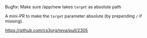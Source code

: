 Bugfix: Make sure /app/new takes `target` as absolute path

A mini-PR to make the `target` parameter absolute (by prepending `/` if missing).

https://github.com/cs3org/reva/pull/2305
